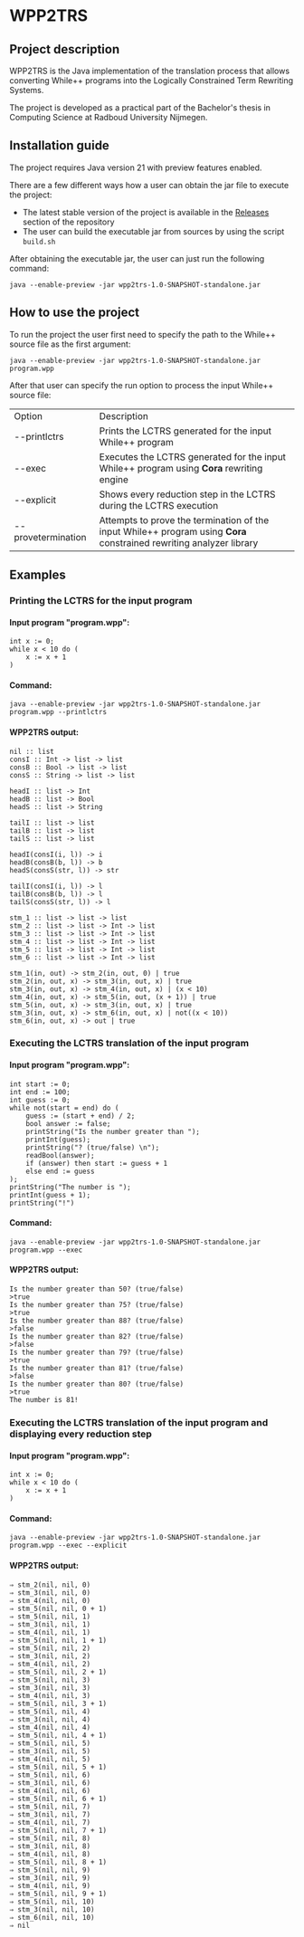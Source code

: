 # WPP2TRS

## Project description

WPP2TRS is the Java implementation of the translation process that allows converting While++ programs into the Logically Constrained Term Rewriting Systems.

The project is developed as a practical part of the Bachelor's thesis in Computing Science at Radboud University Nijmegen.

## Installation guide

The project requires Java version 21 with preview features enabled.

There are a few different ways how a user can obtain the jar file to execute the project:
- The latest stable version of the project is available in the [Releases](https://github.com/mikhirurg/WPP2TRS/releases) section of the repository
- The user can build the executable jar from sources by using the script ```build.sh```

After obtaining the executable jar, the user can just run the following command:

```shell
java --enable-preview -jar wpp2trs-1.0-SNAPSHOT-standalone.jar
```

## How to use the project

To run the project the user first need to specify the path to the While++ source file as the first argument:

```shell
java --enable-preview -jar wpp2trs-1.0-SNAPSHOT-standalone.jar program.wpp
```

After that user can specify the run option to process the input While++ source file:

<table>
    <tr> 
        <td> Option </td> <td> Description </td>
    </tr>
    <tr>
        <td> --printlctrs </td> <td> Prints the LCTRS generated for the input While++ program </td>
    </tr>
    <tr>
        <td> --exec </td> <td> Executes the LCTRS generated for the input While++ program using <b> Cora </b> rewriting engine </td>
    </tr>
    <tr>
        <td> --explicit </td> <td> Shows every reduction step in the LCTRS during the LCTRS execution </td>
    </tr>
    <tr>
        <td> --provetermination </td> <td> Attempts to prove the termination of the input While++ program using <b> Cora </b> constrained rewriting analyzer library </td>
    </tr>
</table>

## Examples

### Printing the LCTRS for the input program
#### Input program "program.wpp":
```
int x := 0;
while x < 10 do (
    x := x + 1
)
```

#### Command:
```
java --enable-preview -jar wpp2trs-1.0-SNAPSHOT-standalone.jar program.wpp --printlctrs
```

#### WPP2TRS output:
```
nil :: list
consI :: Int -> list -> list
consB :: Bool -> list -> list
consS :: String -> list -> list

headI :: list -> Int
headB :: list -> Bool
headS :: list -> String

tailI :: list -> list
tailB :: list -> list
tailS :: list -> list

headI(consI(i, l)) -> i
headB(consB(b, l)) -> b
headS(consS(str, l)) -> str

tailI(consI(i, l)) -> l
tailB(consB(b, l)) -> l
tailS(consS(str, l)) -> l

stm_1 :: list -> list -> list
stm_2 :: list -> list -> Int -> list
stm_3 :: list -> list -> Int -> list
stm_4 :: list -> list -> Int -> list
stm_5 :: list -> list -> Int -> list
stm_6 :: list -> list -> Int -> list

stm_1(in, out) -> stm_2(in, out, 0) | true
stm_2(in, out, x) -> stm_3(in, out, x) | true
stm_3(in, out, x) -> stm_4(in, out, x) | (x < 10)
stm_4(in, out, x) -> stm_5(in, out, (x + 1)) | true
stm_5(in, out, x) -> stm_3(in, out, x) | true
stm_3(in, out, x) -> stm_6(in, out, x) | not((x < 10))
stm_6(in, out, x) -> out | true
```

### Executing the LCTRS translation of the input program

#### Input program "program.wpp":
```
int start := 0;
int end := 100;
int guess := 0;
while not(start = end) do (
    guess := (start + end) / 2;
    bool answer := false;
    printString("Is the number greater than ");
    printInt(guess);
    printString("? (true/false) \n");
    readBool(answer);
    if (answer) then start := guess + 1
    else end := guess
);
printString("The number is ");
printInt(guess + 1);
printString("!")
```
#### Command:
```
java --enable-preview -jar wpp2trs-1.0-SNAPSHOT-standalone.jar program.wpp --exec
```

#### WPP2TRS output:
```
Is the number greater than 50? (true/false) 
>true
Is the number greater than 75? (true/false) 
>true
Is the number greater than 88? (true/false) 
>false
Is the number greater than 82? (true/false) 
>false
Is the number greater than 79? (true/false) 
>true
Is the number greater than 81? (true/false) 
>false
Is the number greater than 80? (true/false) 
>true
The number is 81!
```

### Executing the LCTRS translation of the input program and displaying every reduction step

#### Input program "program.wpp":
```
int x := 0;
while x < 10 do (
    x := x + 1
)
```

#### Command:
```
java --enable-preview -jar wpp2trs-1.0-SNAPSHOT-standalone.jar program.wpp --exec --explicit
```

#### WPP2TRS output:
```
⇒ stm_2(nil, nil, 0)
⇒ stm_3(nil, nil, 0)
⇒ stm_4(nil, nil, 0)
⇒ stm_5(nil, nil, 0 + 1)
⇒ stm_5(nil, nil, 1)
⇒ stm_3(nil, nil, 1)
⇒ stm_4(nil, nil, 1)
⇒ stm_5(nil, nil, 1 + 1)
⇒ stm_5(nil, nil, 2)
⇒ stm_3(nil, nil, 2)
⇒ stm_4(nil, nil, 2)
⇒ stm_5(nil, nil, 2 + 1)
⇒ stm_5(nil, nil, 3)
⇒ stm_3(nil, nil, 3)
⇒ stm_4(nil, nil, 3)
⇒ stm_5(nil, nil, 3 + 1)
⇒ stm_5(nil, nil, 4)
⇒ stm_3(nil, nil, 4)
⇒ stm_4(nil, nil, 4)
⇒ stm_5(nil, nil, 4 + 1)
⇒ stm_5(nil, nil, 5)
⇒ stm_3(nil, nil, 5)
⇒ stm_4(nil, nil, 5)
⇒ stm_5(nil, nil, 5 + 1)
⇒ stm_5(nil, nil, 6)
⇒ stm_3(nil, nil, 6)
⇒ stm_4(nil, nil, 6)
⇒ stm_5(nil, nil, 6 + 1)
⇒ stm_5(nil, nil, 7)
⇒ stm_3(nil, nil, 7)
⇒ stm_4(nil, nil, 7)
⇒ stm_5(nil, nil, 7 + 1)
⇒ stm_5(nil, nil, 8)
⇒ stm_3(nil, nil, 8)
⇒ stm_4(nil, nil, 8)
⇒ stm_5(nil, nil, 8 + 1)
⇒ stm_5(nil, nil, 9)
⇒ stm_3(nil, nil, 9)
⇒ stm_4(nil, nil, 9)
⇒ stm_5(nil, nil, 9 + 1)
⇒ stm_5(nil, nil, 10)
⇒ stm_3(nil, nil, 10)
⇒ stm_6(nil, nil, 10)
⇒ nil
```
